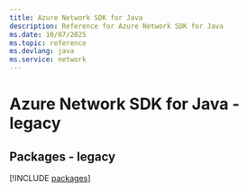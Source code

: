 ```yaml
---
title: Azure Network SDK for Java
description: Reference for Azure Network SDK for Java
ms.date: 10/07/2025
ms.topic: reference
ms.devlang: java
ms.service: network
---
```

# Azure Network SDK for Java - legacy
## Packages - legacy
[!INCLUDE [packages](network-index.md)]
